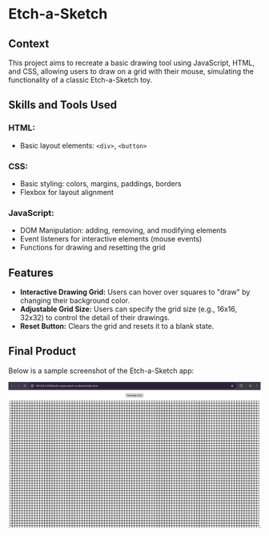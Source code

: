 # Etch-a-Sketch

## Context
This project aims to recreate a basic drawing tool using JavaScript, HTML, and CSS, allowing users to draw on a grid with their mouse, simulating the functionality of a classic Etch-a-Sketch toy.

## Skills and Tools Used
### HTML:
- Basic layout elements: `<div>`, `<button>`

### CSS:
- Basic styling: colors, margins, paddings, borders
- Flexbox for layout alignment

### JavaScript:
- DOM Manipulation: adding, removing, and modifying elements
- Event listeners for interactive elements (mouse events)
- Functions for drawing and resetting the grid

## Features
- **Interactive Drawing Grid:** Users can hover over squares to "draw" by changing their background color.
- **Adjustable Grid Size:** Users can specify the grid size (e.g., 16x16, 32x32) to control the detail of their drawings.
- **Reset Button:** Clears the grid and resets it to a blank state.

## Final Product
Below is a sample screenshot of the Etch-a-Sketch app:

<img src="./etch-a-sketch.png" alt="Etch-a-Sketch" width="600">